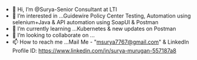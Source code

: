 - 👋 Hi, I’m @Surya-Senior Consultant at LTI
- 👀 I’m interested in ...Guidewire Policy Center Testing, Automation using selenium+Java & API automation using SoapUI & Postman
- 🌱 I’m currently learning ...Kubernetes & new updates on Postman
- 💞️ I’m looking to collaborate on ...
- 📫 How to reach me ...Mail Me - "msurya7767@gmail.com" & LinkedIn Profile ID: https://www.linkedin.com/in/surya-murugan-557187a8

<!---
Surya-TestLeaf/Surya-TestLeaf is a ✨ special ✨ repository because its `README.md` (this file) appears on your GitHub profile.
You can click the Preview link to take a look at your changes.
--->
